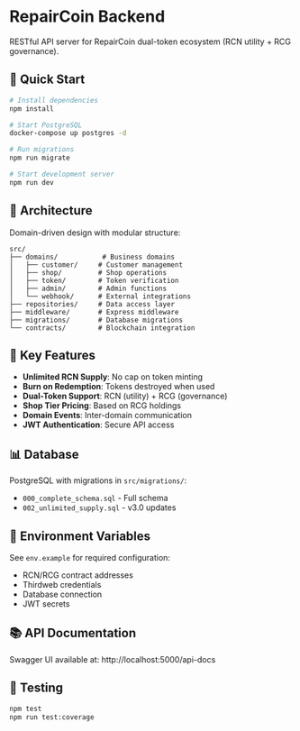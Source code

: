 # RepairCoin Backend

RESTful API server for RepairCoin dual-token ecosystem (RCN utility + RCG governance).

## 🚀 Quick Start

```bash
# Install dependencies
npm install

# Start PostgreSQL
docker-compose up postgres -d

# Run migrations
npm run migrate

# Start development server
npm run dev
```

## 📁 Architecture

Domain-driven design with modular structure:

```
src/
├── domains/           # Business domains
│   ├── customer/     # Customer management
│   ├── shop/         # Shop operations
│   ├── token/        # Token verification
│   ├── admin/        # Admin functions
│   └── webhook/      # External integrations
├── repositories/     # Data access layer
├── middleware/       # Express middleware
├── migrations/       # Database migrations
└── contracts/        # Blockchain integration
```

## 🔧 Key Features

- **Unlimited RCN Supply**: No cap on token minting
- **Burn on Redemption**: Tokens destroyed when used
- **Dual-Token Support**: RCN (utility) + RCG (governance)
- **Shop Tier Pricing**: Based on RCG holdings
- **Domain Events**: Inter-domain communication
- **JWT Authentication**: Secure API access

## 📊 Database

PostgreSQL with migrations in `src/migrations/`:
- `000_complete_schema.sql` - Full schema
- `002_unlimited_supply.sql` - v3.0 updates

## 🔐 Environment Variables

See `env.example` for required configuration:
- RCN/RCG contract addresses
- Thirdweb credentials
- Database connection
- JWT secrets

## 📚 API Documentation

Swagger UI available at: http://localhost:5000/api-docs

## 🧪 Testing

```bash
npm test
npm run test:coverage
```